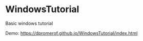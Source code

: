 # WindowsTutorial
Basic windows tutorial

Demo: https://dpromerof.github.io/WindowsTutorial/index.html
